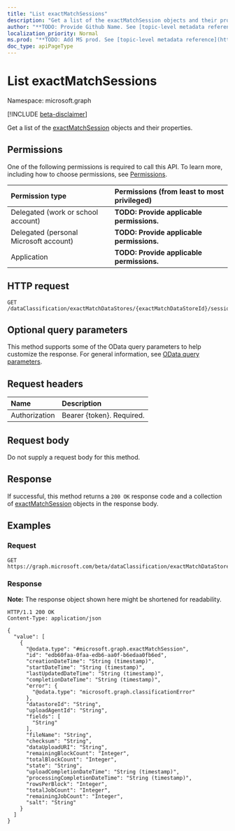 ```yaml
---
title: "List exactMatchSessions"
description: "Get a list of the exactMatchSession objects and their properties."
author: "**TODO: Provide Github Name. See [topic-level metadata reference](https://msgo.azurewebsites.net/add/document/guidelines/metadata.html#topic-level-metadata)**"
localization_priority: Normal
ms.prod: "**TODO: Add MS prod. See [topic-level metadata reference](https://msgo.azurewebsites.net/add/document/guidelines/metadata.html#topic-level-metadata)**"
doc_type: apiPageType
---
```


# List exactMatchSessions
Namespace: microsoft.graph

[!INCLUDE [beta-disclaimer](../../includes/beta-disclaimer.md)]

Get a list of the [exactMatchSession](../resources/exactmatchsession.md) objects and their properties.

## Permissions
One of the following permissions is required to call this API. To learn more, including how to choose permissions, see [Permissions](/graph/permissions-reference).

|Permission type|Permissions (from least to most privileged)|
|:---|:---|
|Delegated (work or school account)|**TODO: Provide applicable permissions.**|
|Delegated (personal Microsoft account)|**TODO: Provide applicable permissions.**|
|Application|**TODO: Provide applicable permissions.**|

## HTTP request

<!-- {
  "blockType": "ignored"
}
-->
``` http
GET /dataClassification/exactMatchDataStores/{exactMatchDataStoreId}/sessions
```

## Optional query parameters
This method supports some of the OData query parameters to help customize the response. For general information, see [OData query parameters](/graph/query-parameters).

## Request headers
|Name|Description|
|:---|:---|
|Authorization|Bearer {token}. Required.|

## Request body
Do not supply a request body for this method.

## Response

If successful, this method returns a `200 OK` response code and a collection of [exactMatchSession](../resources/exactmatchsession.md) objects in the response body.

## Examples

### Request
<!-- {
  "blockType": "request",
  "name": "list_exactmatchsession"
}
-->
``` http
GET https://graph.microsoft.com/beta/dataClassification/exactMatchDataStores/{exactMatchDataStoreId}/sessions
```


### Response
**Note:** The response object shown here might be shortened for readability.
<!-- {
  "blockType": "response",
  "truncated": true,
  "@odata.type": "Collection(microsoft.graph.exactMatchSession)"
}
-->
``` http
HTTP/1.1 200 OK
Content-Type: application/json

{
  "value": [
    {
      "@odata.type": "#microsoft.graph.exactMatchSession",
      "id": "edb60faa-0faa-edb6-aa0f-b6edaa0fb6ed",
      "creationDateTime": "String (timestamp)",
      "startDateTime": "String (timestamp)",
      "lastUpdatedDateTime": "String (timestamp)",
      "completionDateTime": "String (timestamp)",
      "error": {
        "@odata.type": "microsoft.graph.classificationError"
      },
      "datastoreId": "String",
      "uploadAgentId": "String",
      "fields": [
        "String"
      ],
      "fileName": "String",
      "checksum": "String",
      "dataUploadURI": "String",
      "remainingBlockCount": "Integer",
      "totalBlockCount": "Integer",
      "state": "String",
      "uploadCompletionDateTime": "String (timestamp)",
      "processingCompletionDateTime": "String (timestamp)",
      "rowsPerBlock": "Integer",
      "totalJobCount": "Integer",
      "remainingJobCount": "Integer",
      "salt": "String"
    }
  ]
}
```


